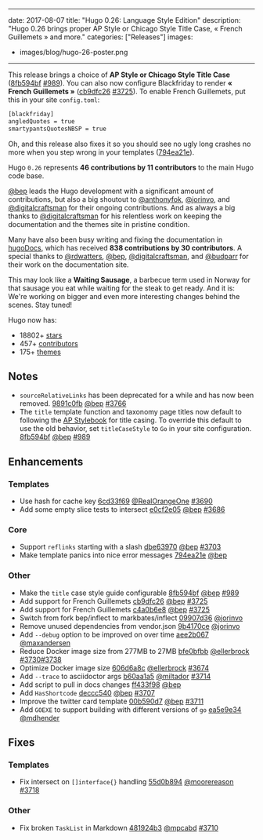 
---
date: 2017-08-07
title: "Hugo 0.26: Language Style Edition"
description: "Hugo 0.26 brings proper AP Style or Chicago Style Title Case, « French Guillemets » and more."
categories: ["Releases"]
images:
- images/blog/hugo-26-poster.png
---

This release brings a choice of **AP Style or Chicago Style Title Case** ([8fb594bf](https://github.com/gohugoio/hugo/commit/8fb594bfb090c017d4e5cbb2905780221e202c41) [#989](https://github.com/gohugoio/hugo/issues/989)). You can also now configure Blackfriday to render **« French Guillemets »** ([cb9dfc26](https://github.com/gohugoio/hugo/commit/cb9dfc2613ae5125cafa450097fb0f62dd3770e7) [#3725](https://github.com/gohugoio/hugo/issues/3725)). To enable French Guillemets, put this in your site `config.toml`:


```bash
[blackfriday]
angledQuotes = true
smartypantsQuotesNBSP = true
```

Oh, and this release also fixes it so you should see no ugly long crashes no more when you step wrong in your templates ([794ea21e](https://github.com/gohugoio/hugo/commit/794ea21e9449b876c5514f1ce8fe61449bbe4980)).

Hugo `0.26` represents **46 contributions by 11 contributors** to the main Hugo code base.

[@bep](https://github.com/bep) leads the Hugo development with a significant amount of contributions, but also a big shoutout to [@anthonyfok](https://github.com/anthonyfok), [@jorinvo](https://github.com/jorinvo), and [@digitalcraftsman](https://github.com/digitalcraftsman) for their ongoing contributions. And as always a big thanks to [@digitalcraftsman](https://github.com/digitalcraftsman) for his relentless work on keeping the documentation and the themes site in pristine condition.

Many have also been busy writing and fixing the documentation in [hugoDocs](https://github.com/gohugoio/hugoDocs),
which has received **838 contributions by 30 contributors**. A special thanks to [@rdwatters](https://github.com/rdwatters), [@bep](https://github.com/bep),  [@digitalcraftsman](https://github.com/digitalcraftsman), and  [@budparr](https://github.com/budparr) for their work on the documentation site.

This may look like a **Waiting Sausage**, a barbecue term used in Norway for that sausage you eat while waiting for the steak to get ready. And it is: We're working on bigger and even more interesting changes behind the scenes. Stay tuned!

Hugo now has:

* 18802+ [stars](https://github.com/gohugoio/hugo/stargazers)
* 457+ [contributors](https://github.com/gohugoio/hugo/graphs/contributors)
* 175+ [themes](http://themes.gohugo.io/)

## Notes

* `sourceRelativeLinks` has been deprecated for a while and has now been removed. [9891c0fb](https://github.com/gohugoio/hugo/commit/9891c0fb0eb274b8a95b62c40070a87a6e04088c) [@bep](https://github.com/bep) [#3766](https://github.com/gohugoio/hugo/issues/3766)
* The `title` template function and taxonomy page titles now default to following the [AP Stylebook](https://www.apstylebook.com/) for title casing.  To override this default to use the old behavior, set `titleCaseStyle` to `Go` in your site configuration. [8fb594bf](https://github.com/gohugoio/hugo/commit/8fb594bfb090c017d4e5cbb2905780221e202c41) [@bep](https://github.com/bep) [#989](https://github.com/gohugoio/hugo/issues/989)

## Enhancements

### Templates

* Use hash for cache key [6cd33f69](https://github.com/gohugoio/hugo/commit/6cd33f6953671edb13d42dcb15746bd10df3428b) [@RealOrangeOne](https://github.com/RealOrangeOne) [#3690](https://github.com/gohugoio/hugo/issues/3690)
* Add some empty slice tests to intersect [e0cf2e05](https://github.com/gohugoio/hugo/commit/e0cf2e05bbdcb8b4a3f875df84a878f4ca80e904) [@bep](https://github.com/bep) [#3686](https://github.com/gohugoio/hugo/issues/3686)

### Core

* Support `reflinks` starting with a slash [dbe63970](https://github.com/gohugoio/hugo/commit/dbe63970e09313dec287816ab070b5c2f5a13b1b) [@bep](https://github.com/bep) [#3703](https://github.com/gohugoio/hugo/issues/3703)
* Make template panics into nice error messages [794ea21e](https://github.com/gohugoio/hugo/commit/794ea21e9449b876c5514f1ce8fe61449bbe4980) [@bep](https://github.com/bep)

### Other

* Make the `title` case style guide configurable [8fb594bf](https://github.com/gohugoio/hugo/commit/8fb594bfb090c017d4e5cbb2905780221e202c41) [@bep](https://github.com/bep) [#989](https://github.com/gohugoio/hugo/issues/989)
* Add support for French Guillemets [cb9dfc26](https://github.com/gohugoio/hugo/commit/cb9dfc2613ae5125cafa450097fb0f62dd3770e7) [@bep](https://github.com/bep) [#3725](https://github.com/gohugoio/hugo/issues/3725)
* Add support for French Guillemets [c4a0b6e8](https://github.com/gohugoio/hugo/commit/c4a0b6e8abdf9f800fbd7a7f89e9f736edc60431) [@bep](https://github.com/bep) [#3725](https://github.com/gohugoio/hugo/issues/3725)
* Switch from fork bep/inflect to markbates/inflect [09907d36](https://github.com/gohugoio/hugo/commit/09907d36af586c5b29389312f2ecc2962c06313c) [@jorinvo](https://github.com/jorinvo)
* Remove unused dependencies from vendor.json [9b4170ce](https://github.com/gohugoio/hugo/commit/9b4170ce768717adfbe9d97c46e38ceaec2ce994) [@jorinvo](https://github.com/jorinvo)
* Add `--debug` option to be improved on over time [aee2b067](https://github.com/gohugoio/hugo/commit/aee2b06780858c12d8cb04c7b1ba592543410aa9) [@maxandersen](https://github.com/maxandersen)
* Reduce Docker image size from 277MB to 27MB [bfe0bfbb](https://github.com/gohugoio/hugo/commit/bfe0bfbbd1a59ddadb72a6b07fecce71716088ec) [@ellerbrock](https://github.com/ellerbrock) [#3730](https://github.com/gohugoio/hugo/issues/3730)[#3738](https://github.com/gohugoio/hugo/issues/3738)
* Optimize Docker image size [606d6a8c](https://github.com/gohugoio/hugo/commit/606d6a8c9177dda4551ed198e0aabbe569f0725d) [@ellerbrock](https://github.com/ellerbrock) [#3674](https://github.com/gohugoio/hugo/issues/3674)
* Add `--trace` to asciidoctor args [b60aa1a5](https://github.com/gohugoio/hugo/commit/b60aa1a504f3fbf9c19a6bf2030fdc7a04ab4a5a) [@miltador](https://github.com/miltador) [#3714](https://github.com/gohugoio/hugo/issues/3714)
* Add script to pull in docs changes [ff433f98](https://github.com/gohugoio/hugo/commit/ff433f98133662063cbb16e220fd44c678c82823) [@bep](https://github.com/bep)
* Add `HasShortcode` [deccc540](https://github.com/gohugoio/hugo/commit/deccc54004cbe88ddbf8f3f951d3178dc0693189) [@bep](https://github.com/bep) [#3707](https://github.com/gohugoio/hugo/issues/3707)
* Improve the twitter card template [00b590d7](https://github.com/gohugoio/hugo/commit/00b590d7ab4f3021814acceaf74c4eaf64edb226) [@bep](https://github.com/bep) [#3711](https://github.com/gohugoio/hugo/issues/3711)
* Add `GOEXE` to support building with different versions of `go` [ea5e9e34](https://github.com/gohugoio/hugo/commit/ea5e9e346c93320538c6517b619b5f57473291c8) [@mdhender](https://github.com/mdhender)

## Fixes

### Templates

* Fix intersect on `[]interface{}` handling [55d0b894](https://github.com/gohugoio/hugo/commit/55d0b89417651eba3ae51c96bd9de9e0daa0399e) [@moorereason](https://github.com/moorereason) [#3718](https://github.com/gohugoio/hugo/issues/3718)

### Other

* Fix broken `TaskList` in Markdown [481924b3](https://github.com/gohugoio/hugo/commit/481924b34d23b0ce435778cce7bce77571b22f9d) [@mpcabd](https://github.com/mpcabd) [#3710](https://github.com/gohugoio/hugo/issues/3710)



